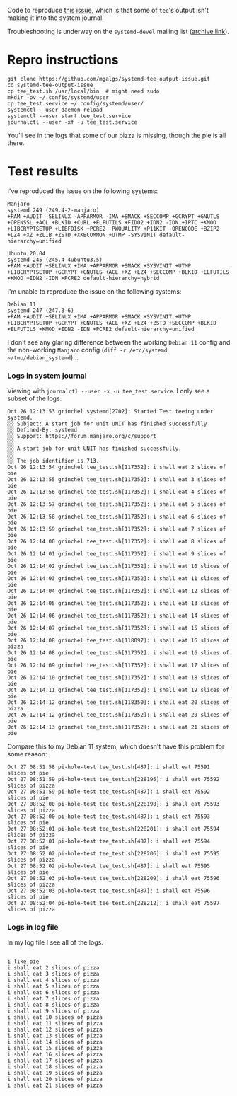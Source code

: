 Code to reproduce [this issue](https://serverfault.com/q/1081172/66928),
which is that some of `tee`'s output isn't making it into the system
journal.

Troubleshooting is underway on the `systemd-devel` mailing list ([archive
link](https://lists.freedesktop.org/archives/systemd-devel/2021-October/047039.html
)).

# Repro instructions

```
git clone https://github.com/mgalgs/systemd-tee-output-issue.git
cd systemd-tee-output-issue
cp tee_test.sh /usr/local/bin  # might need sudo
mkdir -pv ~/.config/systemd/user
cp tee_test.service ~/.config/systemd/user/
systemctl --user daemon-reload
systemctl --user start tee_test.service
journalctl --user -xf -u tee_test.service
```

You'll see in the logs that some of our pizza is missing, though the pie is
all there.

# Test results

I've reproduced the issue on the following systems:

```
Manjaro
systemd 249 (249.4-2-manjaro)
+PAM +AUDIT -SELINUX -APPARMOR -IMA +SMACK +SECCOMP +GCRYPT +GNUTLS +OPENSSL +ACL +BLKID +CURL +ELFUTILS +FIDO2 +IDN2 -IDN +IPTC +KMOD +LIBCRYPTSETUP +LIBFDISK +PCRE2 -PWQUALITY +P11KIT -QRENCODE +BZIP2 +LZ4 +XZ +ZLIB +ZSTD +XKBCOMMON +UTMP -SYSVINIT default-hierarchy=unified

Ubuntu 20.04
systemd 245 (245.4-4ubuntu3.5)
+PAM +AUDIT +SELINUX +IMA +APPARMOR +SMACK +SYSVINIT +UTMP +LIBCRYPTSETUP +GCRYPT +GNUTLS +ACL +XZ +LZ4 +SECCOMP +BLKID +ELFUTILS +KMOD +IDN2 -IDN +PCRE2 default-hierarchy=hybrid
```

I'm unable to reproduce the issue on the following systems:

```
Debian 11
systemd 247 (247.3-6)
+PAM +AUDIT +SELINUX +IMA +APPARMOR +SMACK +SYSVINIT +UTMP +LIBCRYPTSETUP +GCRYPT +GNUTLS +ACL +XZ +LZ4 +ZSTD +SECCOMP +BLKID +ELFUTILS +KMOD +IDN2 -IDN +PCRE2 default-hierarchy=unified
```

I don't see any glaring difference between the working `Debian 11` config
and the non-working `Manjaro` config (`diff -r /etc/systemd ~/tmp/debian_systemd`)...

### Logs in system journal

Viewing with `journalctl --user -x -u tee_test.service`. I only see a subset of the logs.

```
Oct 26 12:13:53 grinchel systemd[2702]: Started Test teeing under systemd.
░░ Subject: A start job for unit UNIT has finished successfully
░░ Defined-By: systemd
░░ Support: https://forum.manjaro.org/c/support
░░
░░ A start job for unit UNIT has finished successfully.
░░
░░ The job identifier is 713.
Oct 26 12:13:54 grinchel tee_test.sh[117352]: i shall eat 2 slices of pie
Oct 26 12:13:55 grinchel tee_test.sh[117352]: i shall eat 3 slices of pie
Oct 26 12:13:56 grinchel tee_test.sh[117352]: i shall eat 4 slices of pie
Oct 26 12:13:57 grinchel tee_test.sh[117352]: i shall eat 5 slices of pie
Oct 26 12:13:58 grinchel tee_test.sh[117352]: i shall eat 6 slices of pie
Oct 26 12:13:59 grinchel tee_test.sh[117352]: i shall eat 7 slices of pie
Oct 26 12:14:00 grinchel tee_test.sh[117352]: i shall eat 8 slices of pie
Oct 26 12:14:01 grinchel tee_test.sh[117352]: i shall eat 9 slices of pie
Oct 26 12:14:02 grinchel tee_test.sh[117352]: i shall eat 10 slices of pie
Oct 26 12:14:03 grinchel tee_test.sh[117352]: i shall eat 11 slices of pie
Oct 26 12:14:04 grinchel tee_test.sh[117352]: i shall eat 12 slices of pie
Oct 26 12:14:05 grinchel tee_test.sh[117352]: i shall eat 13 slices of pie
Oct 26 12:14:06 grinchel tee_test.sh[117352]: i shall eat 14 slices of pie
Oct 26 12:14:07 grinchel tee_test.sh[117352]: i shall eat 15 slices of pie
Oct 26 12:14:08 grinchel tee_test.sh[118097]: i shall eat 16 slices of pizza
Oct 26 12:14:08 grinchel tee_test.sh[117352]: i shall eat 16 slices of pie
Oct 26 12:14:09 grinchel tee_test.sh[117352]: i shall eat 17 slices of pie
Oct 26 12:14:10 grinchel tee_test.sh[117352]: i shall eat 18 slices of pie
Oct 26 12:14:11 grinchel tee_test.sh[117352]: i shall eat 19 slices of pie
Oct 26 12:14:12 grinchel tee_test.sh[118350]: i shall eat 20 slices of pizza
Oct 26 12:14:12 grinchel tee_test.sh[117352]: i shall eat 20 slices of pie
Oct 26 12:14:13 grinchel tee_test.sh[117352]: i shall eat 21 slices of pie
```

Compare this to my Debian 11 system, which doesn't have this problem for
some reason:

```
Oct 27 08:51:58 pi-hole-test tee_test.sh[487]: i shall eat 75591 slices of pie
Oct 27 08:51:59 pi-hole-test tee_test.sh[228195]: i shall eat 75592 slices of pizza
Oct 27 08:51:59 pi-hole-test tee_test.sh[487]: i shall eat 75592 slices of pie
Oct 27 08:52:00 pi-hole-test tee_test.sh[228198]: i shall eat 75593 slices of pizza
Oct 27 08:52:00 pi-hole-test tee_test.sh[487]: i shall eat 75593 slices of pie
Oct 27 08:52:01 pi-hole-test tee_test.sh[228201]: i shall eat 75594 slices of pizza
Oct 27 08:52:01 pi-hole-test tee_test.sh[487]: i shall eat 75594 slices of pie
Oct 27 08:52:02 pi-hole-test tee_test.sh[228206]: i shall eat 75595 slices of pizza
Oct 27 08:52:02 pi-hole-test tee_test.sh[487]: i shall eat 75595 slices of pie
Oct 27 08:52:03 pi-hole-test tee_test.sh[228209]: i shall eat 75596 slices of pizza
Oct 27 08:52:03 pi-hole-test tee_test.sh[487]: i shall eat 75596 slices of pie
Oct 27 08:52:04 pi-hole-test tee_test.sh[228212]: i shall eat 75597 slices of pizza
```

### Logs in log file

In my log file I see all of the logs.

```

i like pie
i shall eat 2 slices of pizza
i shall eat 3 slices of pizza
i shall eat 4 slices of pizza
i shall eat 5 slices of pizza
i shall eat 6 slices of pizza
i shall eat 7 slices of pizza
i shall eat 8 slices of pizza
i shall eat 9 slices of pizza
i shall eat 10 slices of pizza
i shall eat 11 slices of pizza
i shall eat 12 slices of pizza
i shall eat 13 slices of pizza
i shall eat 14 slices of pizza
i shall eat 15 slices of pizza
i shall eat 16 slices of pizza
i shall eat 17 slices of pizza
i shall eat 18 slices of pizza
i shall eat 19 slices of pizza
i shall eat 20 slices of pizza
i shall eat 21 slices of pizza
```
